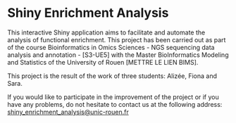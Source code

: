 # Shiny Enrichment Analysis

This interactive Shiny application aims to facilitate and automate the analysis of functional enrichment. This project has been carried out as part of the course Bioinformatics in Omics Sciences - NGS sequencing data analysis and annotation - [S3-UE5] with the Master BioInformatics Modeling and Statistics of the University of Rouen [METTRE LE LIEN BIMS].

This project is the result of the work of three students: Alizée, Fiona and Sara.

If you would like to participate in the improvement of the project or if you have any problems, do not hesitate to contact us at the following address: shiny_enrichment_analysis@unic-rouen.fr

